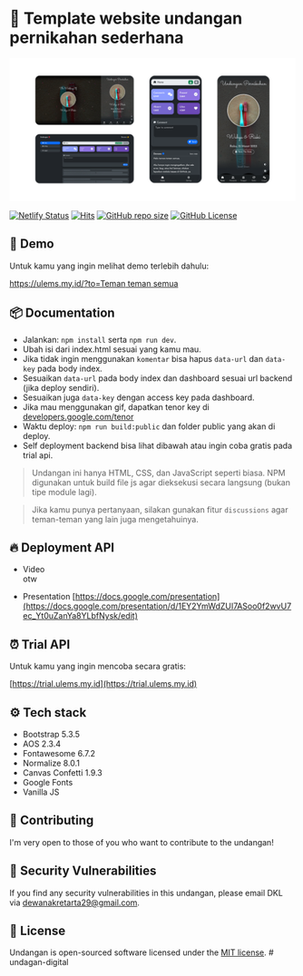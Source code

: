 # 💌 Template website undangan pernikahan sederhana

![Thumbnail](/assets/images/banner.png)

[![Netlify Status](https://api.netlify.com/api/v1/badges/cef32dbf-f26f-4865-84a9-b85a439c9994/deploy-status)](https://app.netlify.com/sites/ulems/deploys)
[![Hits](https://dikit.my.id/0b3y8q)](https://cie.my.id)
[![GitHub repo size](https://img.shields.io/github/repo-size/dewanakl/undangan?color=brightgreen)](https://shields.io)
[![GitHub License](https://img.shields.io/github/license/dewanakl/undangan?color=brightgreen)](https://shields.io)

## 🚀 Demo
Untuk kamu yang ingin melihat demo terlebih dahulu:

[https://ulems.my.id/?to=Teman teman semua](https://ulems.my.id/?to=Teman%20teman%20semua)

## 📦 Documentation

- Jalankan: `npm install` serta `npm run dev`.
- Ubah isi dari index.html sesuai yang kamu mau.
- Jika tidak ingin menggunakan `komentar` bisa hapus `data-url` dan `data-key` pada body index.
- Sesuaikan `data-url` pada body index dan dashboard sesuai url backend (jika deploy sendiri).
- Sesuaikan juga `data-key` dengan access key pada dashboard.
- Jika mau menggunakan gif, dapatkan tenor key di [developers.google.com/tenor](https://developers.google.com/tenor/guides/quickstart)
- Waktu deploy: `npm run build:public` dan folder public yang akan di deploy.
- Self deployment backend bisa lihat dibawah atau ingin coba gratis pada trial api.

> Undangan ini hanya HTML, CSS, dan JavaScript seperti biasa. NPM digunakan untuk build file js agar dieksekusi secara langsung (bukan tipe module lagi).

> Jika kamu punya pertanyaan, silakan gunakan fitur `discussions` agar teman-teman yang lain juga mengetahuinya.

## 🔥 Deployment API

- Video\
    otw

- Presentation
    [https://docs.google.com/presentation](https://docs.google.com/presentation/d/1EY2YmWdZUI7ASoo0f2wvU7ec_Yt0uZanYa8YLbfNysk/edit)

## ⏰ Trial API
Untuk kamu yang ingin mencoba secara gratis:

[https://trial.ulems.my.id](https://trial.ulems.my.id)

## ⚙️ Tech stack

- Bootstrap 5.3.5
- AOS 2.3.4
- Fontawesome 6.7.2
- Normalize 8.0.1
- Canvas Confetti 1.9.3
- Google Fonts
- Vanilla JS

## 🤝 Contributing

I'm very open to those of you who want to contribute to the undangan!

## 🐞 Security Vulnerabilities

If you find any security vulnerabilities in this undangan, please email DKL via [dewanakretarta29@gmail.com](mailto:dewanakretarta29@gmail.com).

## 📜 License

Undangan is open-sourced software licensed under the [MIT license](https://opensource.org/licenses/MIT).
#   u n d a g a n - d i g i t a l 
 
 